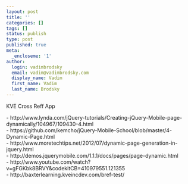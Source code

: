 ```yaml
---
layout: post
title: ''
categories: []
tags: []
status: publish
type: post
published: true
meta:
  _encloseme: '1'
author:
  login: vadimbrodsky
  email: vadim@vadimbrodsky.com
  display_name: Vadim
  first_name: Vadim
  last_name: Brodsky
---
```

<p>KVE Cross Reff App</p>
<p>- http://www.lynda.com/jQuery-tutorials/Creating-jQuery-Mobile-page-dynamically/104967/109430-4.html<br />
- https://github.com/kemcho/jQuery-Mobile-School/blob/master/4-Dynamic-Page.html<br />
- http://www.moretechtips.net/2012/07/dynamic-page-generation-in-jquery.html<br />
- http://demos.jquerymobile.com/1.1.1/docs/pages/page-dynamic.html<br />
- http://www.youtube.com/watch?v=gFGKbk8BRVY&amp;codekitCB=410979551.121355<br />
- http://baxterlearning.kveincdev.com/bref-test/</p>
